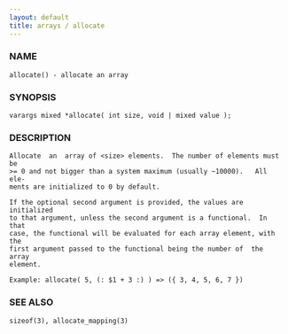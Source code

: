 ```yaml
---
layout: default
title: arrays / allocate
---
```


### NAME

    allocate() - allocate an array

### SYNOPSIS

    varargs mixed *allocate( int size, void | mixed value );

### DESCRIPTION

    Allocate  an  array of <size> elements.  The number of elements must be
    >= 0 and not bigger than a system maximum (usually ~10000).   All  ele‐
    ments are initialized to 0 by default.

    If the optional second argument is provided, the values are initialized
    to that argument, unless the second argument is a functional.  In  that
    case, the functional will be evaluated for each array element, with the
    first argument passed to the functional being the number of  the  array
    element.

    Example: allocate( 5, (: $1 + 3 :) ) => ({ 3, 4, 5, 6, 7 })

### SEE ALSO

    sizeof(3), allocate_mapping(3)
